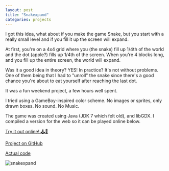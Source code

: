 ```yaml
---
layout: post
title: "Snakexpand"
categories: projects
---
```


I got this idea, what about if you make the game Snake, but you start with a really small level and if you fill it up the screen will expand.

At first, you're on a 4x4 grid where you (the snake) fill up 1/4th of the world and the dot (apple?) fills up 1/4th of the screen.
When you're 4 blocks long, and you fill up the entire screen, the world will expand.

Was it a good idea in theory? YES! In practice? It's not without problems. One of them being that I had to "unroll" the snake since there's a good chance you're about to eat yourself after reaching the last dot.

It was a fun weekend project, a few hours well spent.

I tried using a GameBoy-inspired color scheme. No images or sprites, only drawn boxes. No sound. No Music.

The game was created using Java (JDK 7 which felt old), and libGDX. I compiled a version for the web so it can be played online below.

[Try it out online! 🕹🐍](http://www.antonfagerberg.com/snakexpand/)

[Project on GitHub](https://github.com/AntonFagerberg/snakexpand)

[Actual code](https://github.com/AntonFagerberg/snakexpand/blob/main/core/src/com/antonfagerberg/snaketon/SnakeTon.java)

![snakexpand](https://github.com/AntonFagerberg/snakexpand/raw/main/snakexpand.gif)